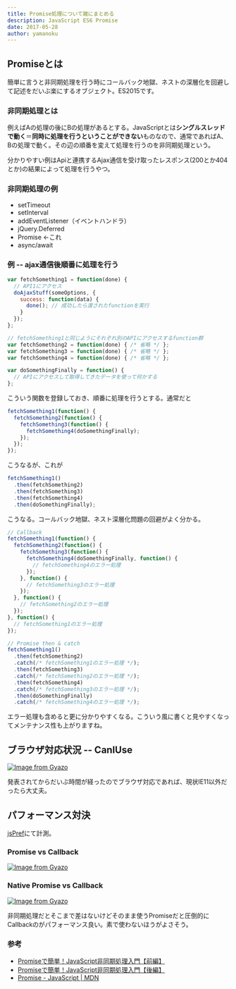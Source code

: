 ```yaml
---
title: Promise処理について雑にまとめる
description: JavaScript ES6 Promise
date: 2017-05-28
author: yamanoku
---
```


## Promiseとは

簡単に言うと非同期処理を行う時にコールバック地獄、ネストの深層化を回避して記述をだいぶ楽にするオブジェクト。ES2015です。

### 非同期処理とは

例えばAの処理の後にBの処理があるとする。JavaScriptとは<b>シングルスレッドで動く</b>＝<b>同時に処理を行うということができない</b>ものなので、通常であればA、Bの処理で動く。その辺の順番を変えて処理を行うのを非同期処理という。

分かりやすい例はApiと連携するAjax通信を受け取ったレスポンス(200とか404とか)の結果によって処理を行うやつ。

### 非同期処理の例
* setTimeout
* setInterval
* addEventListener（イベントハンドラ）
* jQuery.Deferred
* Promise ←これ
* async/await

### 例 -- ajax通信後順番に処理を行う
```javascript
var fetchSomething1 = function(done) {
  // API1にアクセス
  doAjaxStuff(someOptions, {
    success: function(data) {
      done(); // 成功したら渡されたfunctionを実行
    }
  });
};

// fetchSomething1と同じようにそれぞれ別のAPIにアクセスするfunction群
var fetchSomething2 = function(done) { /* 省略 */ };
var fetchSomething3 = function(done) { /* 省略 */ };
var fetchSomething4 = function(done) { /* 省略 */ };

var doSomethingFinally = function() {
  // APIにアクセスして取得してきたデータを使って何かする
};
```
こういう関数を登録しておき、順番に処理を行うとする。通常だと
```javascript
fetchSomething1(function() {
  fetchSomething2(function() {
    fetchSomething3(function() {
      fetchSomething4(doSomethingFinally);
    });
  });
});
```
こうなるが、これが
```javascript
fetchSomething1()
  .then(fetchSomething2)
  .then(fetchSomething3)
  .then(fetchSomething4)
  .then(doSomethingFinally);
```
こうなる。コールバック地獄、ネスト深層化問題の回避がよく分かる。
```javascript
// Callback
fetchSomething1(function() {
  fetchSomething2(function() {
    fetchSomething3(function() {
      fetchSomething4(doSomethingFinally, function() {
        // fetchSomething4のエラー処理
      });
    }, function() {
      // fetchSomething3のエラー処理
    });
  }, function() {
    // fetchSomething2のエラー処理
  });
}, function() {
  // fetchSomething1のエラー処理
});

// Promise then & catch
fetchSomething1()
  .then(fetchSomething2)
  .catch(/* fetchSomething1のエラー処理 */);
  .then(fetchSomething3)
  .catch(/* fetchSomething2のエラー処理 */);
  .then(fetchSomething4)
  .catch(/* fetchSomething3のエラー処理 */);
  .then(doSomethingFinally)
  .catch(/* fetchSomething4のエラー処理 */);
```
エラー処理も含めると更に分かりやすくなる。こういう風に書くと見やすくなってメンテナンス性も上がりますね。

## ブラウザ対応状況 -- CanIUse

[![Image from Gyazo](https://i.gyazo.com/27f6663a05cf677796e44911a766c161.png)](https://gyazo.com/27f6663a05cf677796e44911a766c161)

発表されてからだいぶ時間が経ったのでブラウザ対応であれば、現状IE11以外だったら大丈夫。

## パフォーマンス対決

[jsPref](https://jsperf.com/)にて計測。

### Promise vs Callback

[![Image from Gyazo](https://i.gyazo.com/9eb43867d18465da067d59ea659365e1.png)](https://gyazo.com/9eb43867d18465da067d59ea659365e1)

### Native Promise vs Callback

[![Image from Gyazo](https://i.gyazo.com/363caf653209063133a294aca9e1e8e1.png)](https://gyazo.com/363caf653209063133a294aca9e1e8e1)

非同期処理だとそこまで差はないけどそのまま使うPromiseだと圧倒的にCallbackのがパフォーマンス良い。素で使わないほうがよさそう。

### 参考

* [Promiseで簡単！JavaScript非同期処理入門【前編】](https://html5experts.jp/takazudo/17107/)
* [Promiseで簡単！JavaScript非同期処理入門【後編】](https://html5experts.jp/takazudo/17113/)
* [Promise - JavaScript | MDN](https://developer.mozilla.org/ja/docs/Web/JavaScript/Reference/Global_Objects/Promise)
